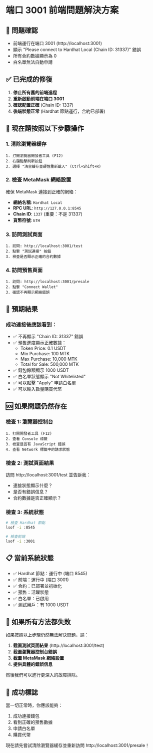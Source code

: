 # 端口 3001 前端問題解決方案

## 🎯 問題確認
- 前端運行在端口 3001 (http://localhost:3001)
- 顯示 "Please connect to Hardhat Local (Chain ID: 31337)" 錯誤
- 所有合約數據顯示為 0
- 白名單無法自動申請

## ✅ 已完成的修復
1. **停止所有舊的前端進程**
2. **重新啟動前端在端口 3001**
3. **確認配置正確** (Chain ID: 1337)
4. **後端狀態正常** (Hardhat 節點運行，合約已部署)

## 🔧 現在請按照以下步驟操作

### 1. 清除瀏覽器緩存
```
1. 打開瀏覽器開發者工具 (F12)
2. 右鍵點擊刷新按鈕
3. 選擇 "清空緩存並硬性重新載入" (Ctrl+Shift+R)
```

### 2. 檢查 MetaMask 網絡設置
確保 MetaMask 連接到正確的網絡：
- **網絡名稱**: `Hardhat Local`
- **RPC URL**: `http://127.0.0.1:8545`
- **Chain ID**: `1337` (重要：不是 31337)
- **貨幣符號**: `ETH`

### 3. 訪問測試頁面
```
1. 訪問: http://localhost:3001/test
2. 點擊 "測試連接" 按鈕
3. 檢查是否顯示正確的合約數據
```

### 4. 訪問預售頁面
```
1. 訪問: http://localhost:3001/presale
2. 點擊 "Connect Wallet"
3. 確認不再顯示網絡錯誤
```

## 🎯 預期結果

### 成功連接後應該看到：
- ✅ 不再顯示 "Chain ID: 31337" 錯誤
- ✅ 預售進度顯示正確數據：
  - Token Price: 0.1 USDT
  - Min Purchase: 100 MTK
  - Max Purchase: 10,000 MTK
  - Total for Sale: 500,000 MTK
- ✅ 錢包餘額顯示 1000 USDT
- ✅ 白名單狀態顯示 "Not Whitelisted"
- ✅ 可以點擊 "Apply" 申請白名單
- ✅ 可以輸入數量購買代幣

## 🆘 如果問題仍然存在

### 檢查 1: 瀏覽器控制台
```
1. 打開開發者工具 (F12)
2. 查看 Console 標籤
3. 檢查是否有 JavaScript 錯誤
4. 查看 Network 標籤中的請求狀態
```

### 檢查 2: 測試頁面結果
訪問 http://localhost:3001/test 並告訴我：
- 連接狀態顯示什麼？
- 是否有錯誤信息？
- 合約數據是否正確顯示？

### 檢查 3: 系統狀態
```bash
# 檢查 Hardhat 節點
lsof -i :8545

# 檢查前端
lsof -i :3001
```

## 📋 當前系統狀態
- ✅ Hardhat 節點：運行中 (端口 8545)
- ✅ 前端：運行中 (端口 3001)
- ✅ 合約：已部署並初始化
- ✅ 預售：活躍狀態
- ✅ 白名單：已啟用
- ✅ 測試用戶：有 1000 USDT

## 🔄 如果所有方法都失敗

如果按照以上步驟仍然無法解決問題，請：

1. **截圖測試頁面結果** (http://localhost:3001/test)
2. **截圖瀏覽器控制台錯誤**
3. **截圖 MetaMask 網絡設置**
4. **提供具體的錯誤信息**

然後我們可以進行更深入的故障排除。

## 🎉 成功標誌

當一切正常時，你應該能夠：
1. 成功連接錢包
2. 看到正確的預售數據
3. 申請白名單
4. 購買代幣

現在請先嘗試清除瀏覽器緩存並重新訪問 http://localhost:3001/presale！ 